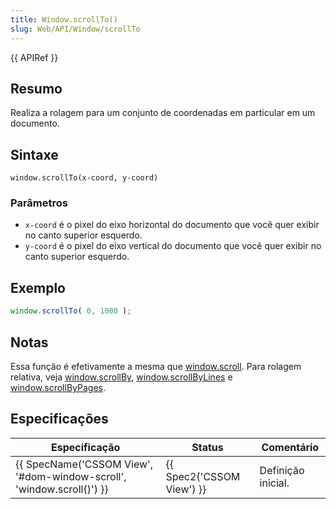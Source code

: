 ```yaml
---
title: Window.scrollTo()
slug: Web/API/Window/scrollTo
---
```


{{ APIRef }}

## Resumo

Realiza a rolagem para um conjunto de coordenadas em particular em um documento.

## Sintaxe

```
window.scrollTo(x-coord, y-coord)
```

### Parâmetros

- `x-coord` é o pixel do eixo horizontal do documento que você quer exibir no canto superior esquerdo.
- `y-coord` é o pixel do eixo vertical do documento que você quer exibir no canto superior esquerdo.

## Exemplo

```js
window.scrollTo( 0, 1000 );
```

## Notas

Essa função é efetivamente a mesma que [window.scroll](/pt-BR/docs/DOM/Window.scroll). Para rolagem relativa, veja [window.scrollBy](/pt-BR/docs/DOM/Window.scrollBy), [window.scrollByLines](/pt-BR/docs/DOM/Window.scrollByLines) e [window.scrollByPages](/pt-BR/docs/DOM/Window.scrollByPages).

## Especificações

| Especificação                                                                                | Status                           | Comentário         |
| -------------------------------------------------------------------------------------------- | -------------------------------- | ------------------ |
| {{ SpecName('CSSOM View', '#dom-window-scroll', 'window.scroll()') }} | {{ Spec2('CSSOM View') }} | Definição inicial. |
